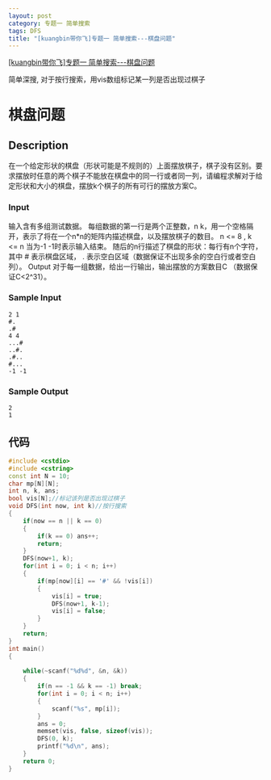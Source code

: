 ```yaml
---
layout: post
category: 专题一 简单搜索 
tags: DFS
title: "[kuangbin带你飞]专题一 简单搜索---棋盘问题"
---
```

[[kuangbin带你飞]专题一 简单搜索---棋盘问题](https://vjudge.net/contest/185807#problem/A)

简单深搜, 对于按行搜索，用vis数组标记某一列是否出现过棋子
<!--more-->
# 棋盘问题

## Description
在一个给定形状的棋盘（形状可能是不规则的）上面摆放棋子，棋子没有区别。要求摆放时任意的两个棋子不能放在棋盘中的同一行或者同一列，请编程求解对于给定形状和大小的棋盘，摆放k个棋子的所有可行的摆放方案C。
### Input
输入含有多组测试数据。 
每组数据的第一行是两个正整数，n k，用一个空格隔开，表示了将在一个n*n的矩阵内描述棋盘，以及摆放棋子的数目。 n <= 8 , k <= n 
当为-1 -1时表示输入结束。 
随后的n行描述了棋盘的形状：每行有n个字符，其中 # 表示棋盘区域， . 表示空白区域（数据保证不出现多余的空白行或者空白列）。 
Output
对于每一组数据，给出一行输出，输出摆放的方案数目C （数据保证C<2^31）。
### Sample Input
```
2 1  
#.  
.#  
4 4  
...#  
..#.  
.#..  
#...  
-1 -1  
```
### Sample Output
```
2  
1  
```

## 代码
```c++
#include <cstdio>
#include <cstring>
const int N = 10;
char mp[N][N];
int n, k, ans;
bool vis[N];//标记该列是否出现过棋子
void DFS(int now, int k)//按行搜索
{
    if(now == n || k == 0)
    {
        if(k == 0) ans++;
        return;
    }
    DFS(now+1, k);
    for(int i = 0; i < n; i++)
    {
        if(mp[now][i] == '#' && !vis[i])
        {
            vis[i] = true;
            DFS(now+1, k-1);
            vis[i] = false;
        }
    }
    return;
}
int main()
{
    
    while(~scanf("%d%d", &n, &k))
    {
        if(n == -1 && k == -1) break;
        for(int i = 0; i < n; i++)
        {
            scanf("%s", mp[i]);
        }
        ans = 0;
        memset(vis, false, sizeof(vis));
        DFS(0, k);
        printf("%d\n", ans);
    }
    return 0;
}
```

